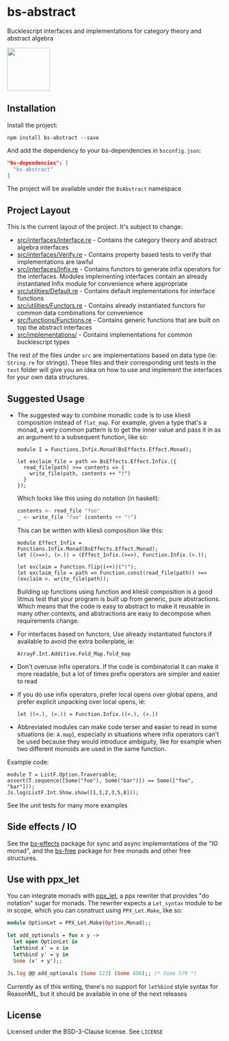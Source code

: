 # bs-abstract

Bucklescript interfaces and implementations for category theory and abstract algebra

<img src="https://raw.githubusercontent.com/Risto-Stevcev/bs-abstract/master/cantellated_tesseract.png" height="100" width="100"/>

## Installation

Install the project:

`npm install bs-abstract --save`

And add the dependency to your bs-dependencies in `bsconfig.json`:

```json
"bs-dependencies": [
  "bs-abstract"
]
```

The project will be available under the `BsAbstract` namespace

## Project Layout

This is the current layout of the project. It's subject to change:

- [src/interfaces/Interface.re][1] - Contains the category theory and abstract algebra interfaces
- [src/interfaces/Verify.re][2] - Contains property based tests to verify that implementations are lawful
- [src/interfaces/Infix.re][3] - Contains functors to generate infix operators for the interfaces. Modules implementing interfaces contain an already instantiated Infix module for convenience where appropriate
- [src/utilities/Default.re][4] - Contains default implementations for interface functions
- [src/utilities/Functors.re][5] - Contains already instantiated functors for common data combinations for convenience
- [src/functions/Functions.re][6] - Contains generic functions that are built on top the abstract interfaces
- [src/implementations/][7] - Contains implementations for common bucklescript types 

The rest of the files under `src` are implementations based on data type (ie: `String.re` for strings). These files and their corresponding unit tests in the `test` folder will give you an idea on how to use and implement the interfaces for your own data structures.

## Suggested Usage

- The suggested way to combine monadic code is to use kliesli composition instead of `flat_map`. For example, given a 
  type that's a monad, a very common pattern is to get the inner value and pass it in as an argument to a 
  subsequent function, like so:

  ```reason
  module I = Functions.Infix.Monad(BsEffects.Effect.Monad);

  let exclaim_file = path => BsEffects.Effect.Infix.({
    read_file(path) >>= contents => {
      write_file(path, contents ++ "!")
    }
  });
  ```

  Which looks like this using do notation (in haskell):

  ```haskell
  contents <- read_file "foo"
  _ <- write_file "foo" (contents ++ "!")
  ```

  This can be written with kliesli composition like this:

  ```reason
  module Effect_Infix = Functions.Infix.Monad(BsEffects.Effect.Monad);
  let ((>=>), (>.)) = (Effect_Infix.(>=>), Function.Infix.(>.));

  let exclaim = Function.flip((++))("!");
  let exclaim_file = path => Function.const(read_file(path)) >=> (exclaim >. write_file(path));
  ```

  Building up functions using function and kliesli composition is a good litmus test that your program 
  is built up from generic, pure abstractions. Which means that the code is easy to abstract to make it reusable in many 
  other contexts, and abstractions are easy to decompose when requirements change.


- For interfaces based on functors, Use already instantiated functors if available to avoid the extra boilerplate, ie:
  ```reason
  ArrayF.Int.Additive.Fold_Map.fold_map
  ```

- Don't overuse infix operators. If the code is combinatorial it can make it more readable, but a lot of times prefix operators are simpler and easier to read
- If you do use infix operators, prefer local opens over global opens, and prefer explicit unpacking over local opens, ie:

  ```reason
  let ((<.), (>.)) = Function.Infix.((<.), (>.))
  ```

- Abbreviated modules can make code terser and easier to read in some situations (ie: `A.map`), especially in situations where infix operators can't be used because they would introduce ambiguity, like for example when two different monoids are used in the same function.


Example code:
```reason
module T = ListF.Option.Traversable;
assert(T.sequence([Some("foo"), Some("bar")]) == Some(["foo", "bar"]));
Js.log(ListF.Int.Show.show([1,1,2,3,5,8]));
```

See the unit tests for many more examples

## Side effects / IO

See the [bs-effects][8] package for sync and async implementations of the "IO monad", and 
the [bs-free][9] package for free monads and other free structures.

## Use with ppx_let

You can integrate monads with [ppx_let](https://opam.ocaml.org/packages/ppx_let/), a ppx rewriter that provides 
"do notation" sugar for monads. The rewriter expects a `Let_syntax` module to be in scope, which you can construct 
using `PPX_Let.Make`, like so: 

```ocaml
module OptionLet = PPX_Let.Make(Option.Monad);;

let add_optionals = fun x y ->
  let open OptionLet in
  let%bind x' = x in 
  let%bind y' = y in
  Some (x' + y');;

Js.log @@ add_optionals (Some 123) (Some 456);; (* Some 579 *)
```

Currently as of this writing, there's no support for `let%bind` style syntax for ReasonML, but it 
should be available in one of the next releases


## License

Licensed under the BSD-3-Clause license. See `LICENSE`



[1]: https://github.com/Risto-Stevcev/bs-abstract/blob/master/src/interfaces/Interface.re
[2]: https://github.com/Risto-Stevcev/bs-abstract/blob/master/src/interfaces/Verify.re
[3]: https://github.com/Risto-Stevcev/bs-abstract/blob/master/src/interfaces/Infix.re
[4]: https://github.com/Risto-Stevcev/bs-abstract/blob/master/src/utilities/Default.re
[5]: https://github.com/Risto-Stevcev/bs-abstract/blob/master/src/utilities/Functors.re
[6]: https://github.com/Risto-Stevcev/bs-abstract/blob/master/src/functions/Functions.re
[7]: https://github.com/Risto-Stevcev/bs-abstract/blob/master/src/implementations
[8]: https://github.com/Risto-Stevcev/bs-effects
[9]: https://github.com/Risto-Stevcev/bs-free
